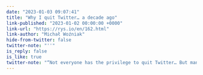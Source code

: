 ```yaml
---
date: "2023-01-03 09:07:41"
title: "Why I quit Twitter… a decade ago"
link-published: "2023-01-02 00:00:00 +0000"
link-url: "https://rys.io/en/162.html"
link-author: "Michał Woźniak"
hide-from-twitter: false
twitter-note: "''"
is_reply: false
is_like: true
twitter-note: "“Not everyone has the privilege to quit Twitter… But many of us do, if we’re being honest with ourselves.”"
---
```


